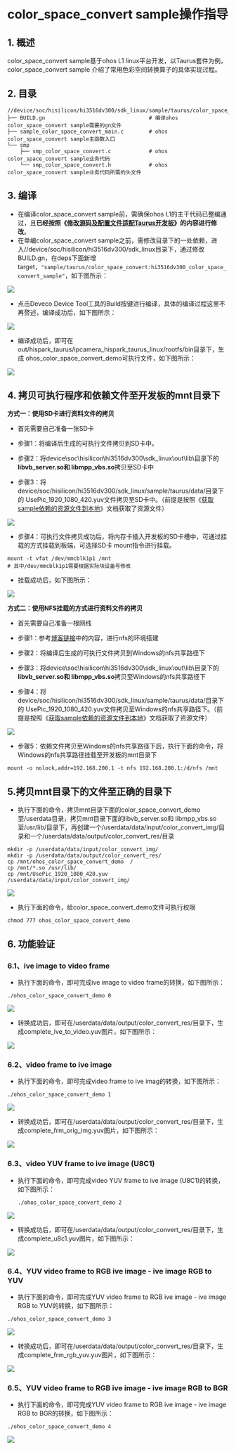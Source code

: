 # color_space_convert sample操作指导

## 1. 概述

color_space_convert  sample基于ohos L1 linux平台开发，以Taurus套件为例，color_space_convert sample 介绍了常用色彩空间转换算子的具体实现过程。

## 2. 目录

```shell
//device/soc/hisilicon/hi3516dv300/sdk_linux/sample/taurus/color_space_convert
├── BUILD.gn                   				 # 编译ohos color_space_convert sample需要的gn文件
├── sample_color_space_convert_main.c        # ohos color_space_convert sample主函数入口
└── smp
    ├── smp_color_space_convert.c       	 # ohos color_space_convert sample业务代码
    └── smp_color_space_convert.h       	 # ohos color_space_convert sample业务代码所需的头文件
```

## 3. 编译

* 在编译color_space_convert  sample前，需确保ohos L1的主干代码已整编通过，且**已经按照《[修改源码及配置文件适配Taurus开发板](../doc/2.2.1.%E4%BF%AE%E6%94%B9%E6%BA%90%E7%A0%81%E5%8F%8A%E9%85%8D%E7%BD%AE%E6%96%87%E4%BB%B6%E9%80%82%E9%85%8DTaurus%E5%BC%80%E5%8F%91%E6%9D%BF.md)》的内容进行修改**。
* 在单编color_space_convert  sample之前，需修改目录下的一处依赖，进入//device/soc/hisilicon/hi3516dv300/sdk_linux目录下，通过修改BUILD.gn，在deps下面新增target，``"sample/taurus/color_space_convert:hi3516dv300_color_space_convert_sample"``，如下图所示：

![](https://gitee.com/wgm2022/mypic/raw/master/hispark_taurus_color_space_convert_sample/061.%E4%BF%AE%E6%94%B9buildgn.png)

* 点击Deveco Device Tool工具的Build按键进行编译，具体的编译过程这里不再赘述，编译成功后，如下图所示：

![](https://gitee.com/wgm2022/mypic/raw/master/hispark_taurus_helloworld_sample/0002-build%20success.png)

* 编译成功后，即可在out/hispark_taurus/ipcamera_hispark_taurus_linux/rootfs/bin目录下，生成 ohos_color_space_convert_demo可执行文件，如下图所示：

![](https://gitee.com/wgm2022/mypic/raw/master/hispark_taurus_color_space_convert_sample/058%E7%94%9F%E6%88%90%E5%8F%AF%E6%89%A7%E8%A1%8C%E7%A8%8B%E5%BA%8F.png)

## 4. 拷贝可执行程序和依赖文件至开发板的mnt目录下

**方式一：使用SD卡进行资料文件的拷贝**

* 首先需要自己准备一张SD卡

* 步骤1：将编译后生成的可执行文件拷贝到SD卡中。

* 步骤2：将device\soc\hisilicon\hi3516dv300\sdk_linux\out\lib\目录下的**libvb_server.so和 libmpp_vbs.so**拷贝至SD卡中
* 步骤3：将device/soc/hisilicon/hi3516dv300/sdk_linux/sample/taurus/data/目录下的 UsePic_1920_1080_420.yuv文件拷贝至SD卡中。（前提是按照《[获取sample依赖的资源文件到本地](../doc/6.2.%E8%8E%B7%E5%8F%96sample%E4%BE%9D%E8%B5%96%E7%9A%84%E8%B5%84%E6%BA%90%E6%96%87%E4%BB%B6%E5%88%B0%E6%9C%AC%E5%9C%B0.md)》文档获取了资源文件）

![](https://gitee.com/wgm2022/mypic/raw/master/hispark_taurus_color_space_convert_sample/062%E5%A4%8D%E5%88%B6%E5%8F%AF%E6%89%A7%E8%A1%8C%E7%A8%8B%E5%BA%8F%E5%92%8C%E4%BE%9D%E8%B5%96%E6%96%87%E4%BB%B6%E8%87%B3SD%E5%8D%A1.png)

* 步骤4：可执行文件拷贝成功后，将内存卡插入开发板的SD卡槽中，可通过挂载的方式挂载到板端，可选择SD卡 mount指令进行挂载。

```shell
mount -t vfat /dev/mmcblk1p1 /mnt
# 其中/dev/mmcblk1p1需要根据实际块设备号修改
```

* 挂载成功后，如下图所示：

![](https://gitee.com/wgm2022/mypic/raw/master/hispark_taurus_color_space_convert_sample/063%E5%8A%A0%E8%BD%BDSD%E5%8D%A1%E8%87%B3%E5%BC%80%E5%8F%91%E6%9D%BF.png)

**方式二：使用NFS挂载的方式进行资料文件的拷贝**

* 首先需要自己准备一根网线
* 步骤1：参考[博客链接](https://blog.csdn.net/Wu_GuiMing/article/details/115872995?spm=1001.2014.3001.5501)中的内容，进行nfs的环境搭建

* 步骤2：将编译后生成的可执行文件拷贝到Windows的nfs共享路径下

* 步骤3：将device\soc\hisilicon\hi3516dv300\sdk_linux\out\lib\目录下的**libvb_server.so和 libmpp_vbs.so**拷贝至Windows的nfs共享路径下

* 步骤4：将device/soc/hisilicon/hi3516dv300/sdk_linux/sample/taurus/data/目录下的 UsePic_1920_1080_420.yuv文件拷贝至Windows的nfs共享路径下。（前提是按照《[获取sample依赖的资源文件到本地](../doc/6.2.%E8%8E%B7%E5%8F%96sample%E4%BE%9D%E8%B5%96%E7%9A%84%E8%B5%84%E6%BA%90%E6%96%87%E4%BB%B6%E5%88%B0%E6%9C%AC%E5%9C%B0.md)》文档获取了资源文件）

![](https://gitee.com/wgm2022/mypic/raw/master/hispark_taurus_color_space_convert_sample/066%E6%8A%8A%E5%8F%AF%E6%89%A7%E8%A1%8C%E6%96%87%E4%BB%B6%E5%92%8C%E4%BE%9D%E8%B5%96%E6%96%87%E4%BB%B6%E6%8B%B7%E8%B4%9D%E8%87%B3nfs.png)

* 步骤5：依赖文件拷贝至Windows的nfs共享路径下后，执行下面的命令，将Windows的nfs共享路径挂载至开发板的mnt目录下

```
mount -o nolock,addr=192.168.200.1 -t nfs 192.168.200.1:/d/nfs /mnt
```

## 5.拷贝mnt目录下的文件至正确的目录下

* 执行下面的命令，拷贝mnt目录下面的color_space_convert_demo至/userdata目录，拷贝mnt目录下面的libvb_server.so和 libmpp_vbs.so至/usr/lib/目录下，再创建一个/userdata/data/input/color_convert_img/目录和一个/userdata/data/output/color_convert_res/目录

```
mkdir -p /userdata/data/input/color_convert_img/
mkdir -p /userdata/data/output/color_convert_res/
cp /mnt/ohos_color_space_convert_demo  /
cp /mnt/*.so /usr/lib/
cp /mnt/UsePic_1920_1080_420.yuv /userdata/data/input/color_convert_img/
```

![](https://gitee.com/wgm2022/mypic/raw/master/hispark_taurus_color_space_convert_sample/064%E5%88%9B%E5%BB%BA%E4%B8%A4%E4%B8%AA%E6%96%87%E4%BB%B6%E5%A4%B9%E5%B9%B6%E6%8B%B7%E8%B4%9D%E4%BE%9D%E8%B5%96%E6%96%87%E4%BB%B6%E8%87%B3%E5%AF%B9%E5%BA%94%E7%9B%AE%E5%BD%95%E4%B8%8B.png)

* 执行下面的命令，给color_space_convert_demo文件可执行权限

```
chmod 777 ohos_color_space_convert_demo
```

## 6. 功能验证

### 6.1、ive image to video frame

* 执行下面的命令，即可完成ive image to video frame的转换，如下图所示：

```
./ohos_color_space_convert_demo 0
```

![](https://gitee.com/wgm2022/mypic/raw/master/hispark_taurus_color_space_convert_sample/043videoframetoiveimage.png)

* 转换成功后，即可在/userdata/data/output/color_convert_res/目录下，生成complete_ive_to_video.yuv图片，如下图所示：

![](https://gitee.com/wgm2022/mypic/raw/master/hispark_taurus_color_space_convert_sample/043%E5%BE%97%E5%88%B0yuv%E7%9A%84output%E6%96%87%E4%BB%B6.png)

### 6.2、video frame to ive image

* 执行下面的命令，即可完成video frame to ive imag的转换，如下图所示：

```
./ohos_color_space_convert_demo 1
```

![](https://gitee.com/wgm2022/mypic/raw/master/hispark_taurus_color_space_convert_sample/044videoyuvframetoiveimage.png)

* 转换成功后，即可在/userdata/data/output/color_convert_res/目录下，生成complete_frm_orig_img.yuv图片，如下图所示：

![](https://gitee.com/wgm2022/mypic/raw/master/hispark_taurus_color_space_convert_sample/044%E5%BE%97%E5%88%B0orig_img%E6%96%87%E4%BB%B6.png)

### 6.3、video YUV frame to ive image (U8C1)

* 执行下面的命令，即可完成video YUV frame to ive image (U8C1)的转换，如下图所示：

  ```
  ./ohos_color_space_convert_demo 2
  ```

![](https://gitee.com/wgm2022/mypic/raw/master/hispark_taurus_color_space_convert_sample/045yuvvideoframetorgbiveimage.png)

* 转换成功后，即可在/userdata/data/output/color_convert_res/目录下，生成complete_u8c1.yuv图片，如下图所示：

![](https://gitee.com/wgm2022/mypic/raw/master/hispark_taurus_color_space_convert_sample/045%E5%BE%97%E5%88%B0yuv%E7%9A%84u8c1%E6%96%87%E4%BB%B6.png)

### 6.4、YUV video frame to RGB ive image - ive image RGB to YUV

* 执行下面的命令，即可完成YUV video frame to RGB ive image - ive image RGB to YUV的转换，如下图所示：

```
./ohos_color_space_convert_demo 3
```

![](https://gitee.com/wgm2022/mypic/raw/master/hispark_taurus_color_space_convert_sample/065bgrimgtoyuv.png)

* 转换成功后，即可在/userdata/data/output/color_convert_res/目录下，生成complete_frm_rgb_yuv.yuv图片，如下图所示：

![](https://gitee.com/wgm2022/mypic/raw/master/hispark_taurus_color_space_convert_sample/065%E5%BE%97%E5%88%B0bgrtoyuv%E6%96%87%E4%BB%B6.png)

### 6.5、YUV video frame to RGB ive image - ive image RGB to BGR

* 执行下面的命令，即可完成YUV video frame to RGB ive image - ive image RGB to BGR的转换，如下图所示：

```
./ohos_color_space_convert_demo 4
```

![](https://gitee.com/wgm2022/mypic/raw/master/hispark_taurus_color_space_convert_sample/046yuvvideoframetorgbiveimage.png)







